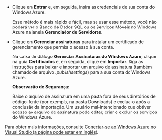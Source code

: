 
   * Clique em **Entrar** e, em seguida, insira as credenciais de sua conta do Windows Azure.

     Esse método é mais rápido e fácil, mas se usar esse método, você não poderá ver o Banco de Dados SQL ou os Serviços Móveis no Windows Azure na janela **Gerenciador de Servidores**.

   * Clique em **Gerenciar assinaturas** para instalar um certificado de gerenciamento que permita o acesso à sua conta.

     Na caixa de diálogo **Gerenciar Assinaturas do Windows Azure**, clique na guia **Certificados** e, em seguida, clique em **Importar**. Siga as instruções para baixar e importar um arquivo de assinatura (também chamado de arquivo *.publishsettings*) para a sua conta do Windows Azure.

     <div class="dev-callout"><strong>Observação de Segurança:</strong>
     <p>Baixe o arquivo de assinatura em uma pasta fora de seus diretórios de código-fonte (por exemplo, na pasta Downloads) e exclua-o após a conclusão da importação. Um usuário mal-intencionado que obtiver acesso ao arquivo de assinatura pode editar, criar e excluir os serviços do Windows Azure.</p></div>

   Para obter mais informações, consulte [Conectar-se ao Windows Azure no Visual Studio (a página pode estar em inglês)](http://go.microsoft.com/fwlink/?LinkId=324796).

